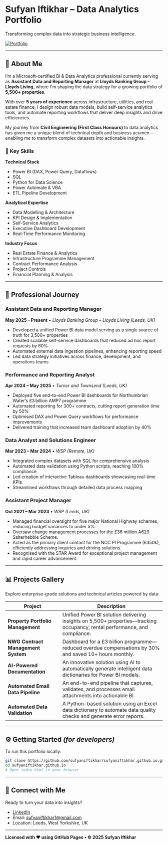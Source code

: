 # Sufyan Iftikhar – Data Analytics Portfolio

Transforming complex data into strategic business intelligence.

[![Portfolio](https://img.shields.io/badge/Portfolio-Live-brightgreen)](https://sufyaniftikhar.github.io)

---

## 🚀 About Me

I’m a Microsoft-certified BI & Data Analytics professional currently serving as **Assistant Data and Reporting Manager** at **Lloyds Banking Group – Lloyds Living**, where I'm shaping the data strategy for a growing portfolio of **5,500+ properties**.

With over **5 years of experience** across infrastructure, utilities, and real estate finance, I design robust data models, build self-service analytics tools, and automate reporting workflows that deliver deep insights and drive efficiencies.

My journey from **Civil Engineering (First Class Honours)** to data analytics has given me a unique blend of technical depth and business acumen—enabling me to transform complex datasets into actionable insights.

### 🔑 Key Skills

**Technical Stack**

* Power BI (DAX, Power Query, Dataflows)
* SQL
* Python for Data Science
* Power Automate & VBA
* ETL Pipeline Development

**Analytical Expertise**

* Data Modelling & Architecture
* KPI Design & Implementation
* Self-Service Analytics
* Executive Dashboard Development
* Real-Time Performance Monitoring

**Industry Focus**

* Real Estate Finance & Analytics
* Infrastructure Programme Management
* Contract Performance Analysis
* Project Controls
* Financial Planning & Analysis

---

## 💼 Professional Journey

### Assistant Data and Reporting Manager  
**May 2025 – Present** • *Lloyds Banking Group – Lloyds Living (Leeds, UK)*  
- Developed a unified Power BI data model serving as a single source of truth for 3,500+ properties  
- Created scalable self-service dashboards that reduced ad hoc report requests by 60%  
- Automated external data ingestion pipelines, enhancing reporting speed  
- Led data strategy initiatives across finance, development, and operations teams  

### Performance and Reporting Analyst  
**Apr 2024 – May 2025** • *Turner and Townsend (Leeds, UK)*  
- Deployed five end-to-end Power BI dashboards for Northumbrian Water’s £3 billion AMP7 programme  
- Automated reporting for 300+ contracts, cutting report generation time by 50%  
- Optimised DAX and Power Query workflows for performance improvements  
- Delivered training that increased team dashboard adoption by 40%  

### Data Analyst and Solutions Engineer  
**Mar 2023 – Mar 2024** • *WSP (Remote, UK)*  
- Integrated complex datasets with SQL for comprehensive analysis  
- Automated data validation using Python scripts, reaching 100% compliance  
- Led creation of interactive Tableau dashboards showcasing real-time KPIs  
- Streamlined workflows through detailed data process mapping  

### Assistant Project Manager

**Oct 2021 – Mar 2023** • *WSP (Leeds, UK)*

* Managed financial oversight for five major National Highway schemes, reducing budget variances to under 5%.
* Oversaw change management processes for the £36 million A629 Salterhebble Scheme.
* Acted as the primary client contact for the NCC PI Programme (£350k), efficiently addressing inquiries and driving solutions.
* Recognised with the STAR Award for exceptional project management and rapid career advancement.

---

## 📊 Projects Gallery

Explore enterprise-grade solutions and technical articles powered by data:

| Project                         | Description                                                                                                                   |
| ------------------------------- | ----------------------------------------------------------------------------------------------------------------------------- |
| **Property Portfolio Management** | Unified Power BI solution delivering insights on 5,500+ properties—tracking occupancy, rental performance, and compliance.      |
| **NWG Contract Management System** | Dashboard for a £3 billion programme—reduced overdue compensations by 30% and saved 10+ hours monthly.                        |
| **AI-Powered Documentation** | An innovative solution using AI to automatically generate intelligent data dictionaries for Power BI models.                  |
| **Automated Email Data Pipeline** | An end-to-end pipeline that captures, validates, and processes email attachments into actionable BI.                          |
| **Automated Data Validation** | A Python-based solution using an Excel data dictionary to automate data quality checks and generate error reports.            |

---

## ⚙️ Getting Started *(for developers)*

To run this portfolio locally:

```bash
git clone https://github.com/sufyaniftikhar/sufyaniftikhar.github.io.git
cd sufyaniftikhar.github.io
# Open index.html in your browser
```

---

## 🔗 Connect with Me

Ready to turn your data into insights?

- [LinkedIn](https://www.linkedin.com/in/sufyaniftikhar)  
- Email: sufyaniftikhar1@gmail.com  
- Location: Leeds, West Yorkshire, UK

---

**Licensed with ♥ using GitHub Pages • © 2025 Sufyan Iftikhar**
